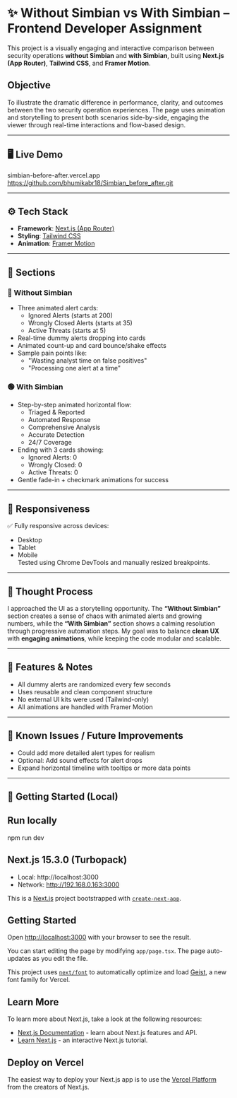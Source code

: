 # ✨ Without Simbian vs With Simbian – Frontend Developer Assignment

This project is a visually engaging and interactive comparison between security operations **without Simbian** and **with Simbian**, built using **Next.js (App Router)**, **Tailwind CSS**, and **Framer Motion**.

## Objective

To illustrate the dramatic difference in performance, clarity, and outcomes between the two security operation experiences. The page uses animation and storytelling to present both scenarios side-by-side, engaging the viewer through real-time interactions and flow-based design.

---

## 🖥️ Live Demo

simbian-before-after.vercel.app
https://github.com/bhumikabr18/Simbian_before_after.git

---

## ⚙️ Tech Stack

- **Framework**: [Next.js (App Router)](https://nextjs.org/docs)
- **Styling**: [Tailwind CSS](https://tailwindcss.com/)
- **Animation**: [Framer Motion](https://www.framer.com/motion/)

---

## 📄 Sections

### 🔴 Without Simbian

- Three animated alert cards:
  - Ignored Alerts (starts at 200)
  - Wrongly Closed Alerts (starts at 35)
  - Active Threats (starts at 5)
- Real-time dummy alerts dropping into cards
- Animated count-up and card bounce/shake effects
- Sample pain points like:
  - "Wasting analyst time on false positives"
  - "Processing one alert at a time"

### 🟢 With Simbian

- Step-by-step animated horizontal flow:
  - Triaged & Reported
  - Automated Response
  - Comprehensive Analysis
  - Accurate Detection
  - 24/7 Coverage
- Ending with 3 cards showing:
  - Ignored Alerts: 0
  - Wrongly Closed: 0
  - Active Threats: 0
- Gentle fade-in + checkmark animations for success

---

## 📱 Responsiveness

✅ Fully responsive across devices:  
- Desktop  
- Tablet  
- Mobile  
Tested using Chrome DevTools and manually resized breakpoints.

---

## 💭 Thought Process

I approached the UI as a storytelling opportunity. The **“Without Simbian”** section creates a sense of chaos with animated alerts and growing numbers, while the **“With Simbian”** section shows a calming resolution through progressive automation steps. My goal was to balance **clean UX** with **engaging animations**, while keeping the code modular and scalable.

---

## 🧪 Features & Notes

- All dummy alerts are randomized every few seconds
- Uses reusable and clean component structure
- No external UI kits were used (Tailwind-only)
- All animations are handled with Framer Motion

---

## 🚧 Known Issues / Future Improvements

- Could add more detailed alert types for realism
- Optional: Add sound effects for alert drops
- Expand horizontal timeline with tooltips or more data points

---

## 🚀 Getting Started (Local)

## Run locally
npm run dev

## Next.js 15.3.0 (Turbopack)
   - Local:        http://localhost:3000
   - Network:      http://192.168.0.163:3000


This is a [Next.js](https://nextjs.org) project bootstrapped with [`create-next-app`](https://nextjs.org/docs/app/api-reference/cli/create-next-app).

## Getting Started

Open [http://localhost:3000](http://localhost:3000) with your browser to see the result.

You can start editing the page by modifying `app/page.tsx`. The page auto-updates as you edit the file.

This project uses [`next/font`](https://nextjs.org/docs/app/building-your-application/optimizing/fonts) to automatically optimize and load [Geist](https://vercel.com/font), a new font family for Vercel.

## Learn More

To learn more about Next.js, take a look at the following resources:

- [Next.js Documentation](https://nextjs.org/docs) - learn about Next.js features and API.
- [Learn Next.js](https://nextjs.org/learn) - an interactive Next.js tutorial.


## Deploy on Vercel

The easiest way to deploy your Next.js app is to use the [Vercel Platform](https://vercel.com) from the creators of Next.js.
